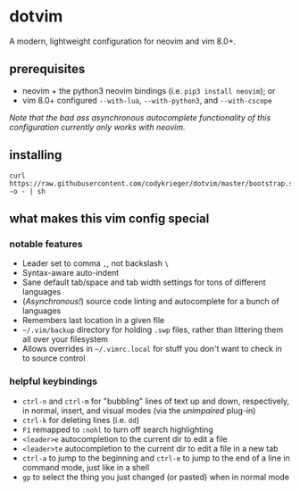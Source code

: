 # dotvim

A modern, lightweight configuration for neovim and vim 8.0+.

## prerequisites

- neovim + the python3 neovim bindings (i.e. `pip3 install neovim`); or
- vim 8.0+ configured `--with-lua`, `--with-python3`, and `--with-cscope`

_Note that the bad ass asynchronous autocomplete functionality of this
configuration currently only works with *neovim*._

## installing

```
curl https://raw.githubusercontent.com/codykrieger/dotvim/master/bootstrap.sh -o - | sh
```

## what makes this vim config special

### notable features

- Leader set to comma `,`, not backslash `\`
- Syntax-aware auto-indent
- Sane default tab/space and tab width settings for tons of different languages
- (_Asynchronous!_) source code linting and autocomplete for a bunch of languages
- Remembers last location in a given file
- `~/.vim/backup` directory for holding `.swp` files, rather than littering them
  all over your filesystem
- Allows overrides in `~/.vimrc.local` for stuff you don't want to check in to
  source control

### helpful keybindings

- `ctrl-n` and `ctrl-m` for "bubbling" lines of text up and down, respectively,
  in normal, insert, and visual modes (via the _unimpaired_ plug-in)
- `ctrl-k` for deleting lines (i.e. `dd`)
- `F1` remapped to `:nohl` to turn off search highlighting
- `<leader>e` autocompletion to the current dir to edit a file
- `<leader>te` autocompletion to the current dir to edit a file in a new tab
- `ctrl-a` to jump to the beginning and `ctrl-e` to jump to the end of a line in
  command mode, just like in a shell
- `gp` to select the thing you just changed (or pasted) when in normal mode
